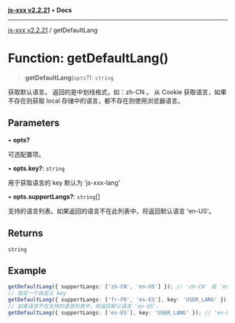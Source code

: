 [**js-xxx v2.2.21**](../README.md) • **Docs**

***

[js-xxx v2.2.21](../README.md) / getDefaultLang

# Function: getDefaultLang()

> **getDefaultLang**(`opts`?): `string`

获取默认语言。
返回的是中划线格式，如：zh-CN 。
从 Cookie 获取语言，如果不存在则获取 local 存储中的语言，都不存在则使用浏览器语言。

## Parameters

• **opts?**

可选配置项。

• **opts.key?**: `string`

用于获取语言的 key 默认为 'js-xxx-lang'

• **opts.supportLangs?**: `string`[]

支持的语言列表。如果返回的语言不在此列表中，将返回默认语言 'en-US'。

## Returns

`string`

## Example

```ts
getDefaultLang({ supportLangs: ['zh-CN', 'en-US'] }); // 'zh-CN' 或 'en-US'
// 指定一个自定义 key
getDefaultLang({ supportLangs: ['fr-FR', 'es-ES'], key: 'USER_LANG' }); // 'fr-FR' 或 'es-ES'
// 如果语言不在支持的语言列表中，则返回默认语言 'en-US'。
getDefaultLang({ supportLangs: ['es-ES'], key: 'USER_LANG' }); // 'en-US' (假设获取的语言为 'fr_FR')
```
